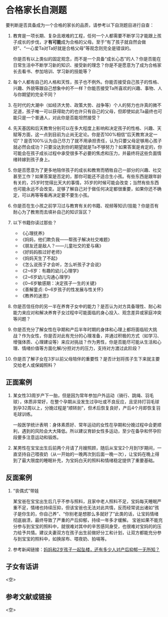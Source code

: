 <!-- 标题，使用一级标题，无需添加编号 -->
# 合格家长自测题

<!-- 直接在正文添加内容，无需小标题，正文不能为空 -->
要判断是否具备成为一个合格的家长的品质，请参考以下自测题目进行自查：

1. 教育是一项长期、复杂且艰难的工程，任何一个人都需要不断学习才能跟上孩子成长的步伐，才**有可能**成为合格的父母。至于“有了孩子就自然会做好”、“一心爱Ta对Ta好就是合格父母”等观念则完全是错误的。

    你是否有以上类似的固定观念，而不是一个具备“成长心态”的人？你是否能在日常生活中不断学习新的知识、接受新的理念？你是不是愿意为了成为合格家长去看书、参加培训、学习新的技能等？

2. 每个人都有自己的人格和天性，孩子也不例外。你能否接受自己孩子的性格、兴趣、外貌等跟自己想象中的不一样？你能否接受Ta所喜欢的兴趣、事物、人与你期望的完全不同？
   
3. 在时代的大潮中（如经济大势、政策大势、战争等）个人的努力也许真的微不足道，孩子唯一可以获得助力的也许只有自己的父母，但即使如此Ta最终也可能只是一个普通人，对此你是否能坦然接受？

4. 先天基因和后天教育分别可以在多大程度上影响和决定孩子的性格、兴趣、天赋等方面，这一点到目前为止尚无定论。你是否100%相信“后天教育决定一切”？是否100%认为自己尽力了就不用承担责任，认为只要父母足够用心孩子就必然会成功？只要没达到你的期望就是Ta不够努力？如果答案是肯定的，你可能会在孩子成长过程中承受很多不必要的焦虑和压力，并最终将这些负面情绪转嫁到孩子身上。

5. 你是否愿意为了更多地陪伴孩子的成长和教育而牺牲自己一部分的兴趣、社交甚至工作？如果答案是否定的，那你可能还不适合生小孩。有些东西是跟年龄有关的，25岁时觉得比天大的事情，35岁的时候可能会改变；当然有些东西也可能永远不会改变。足够了解自己对于做任何决定都很重要，如果你还不确定，可以再等等看再决定要不要生小孩。
   
6. 你是否在生小孩之前学习过与教育有关的书籍、视频等知识/技能？你是否有耐心为了教育而去填补自己的知识盲区？
7. 以下书籍你读过那些？
   - 《心理抚养》
   - 《妈妈，他们欺负我——帮孩子解决社交难题》
   - 《朋友还是敌人？——儿童社交的爱与痛》
   - 《好妈妈胜过好老师》
   - 《妈妈天生了不起》
   - 《怎么说孩子才会听，怎么听孩子才会说》
   - 《2~6岁：有趣的幼儿心理学》
   - 《2~6岁幼儿沟通心理学》
   - 《0~6岁敏感期：决定孩子一生的关键》
   - 《善解童贞: 0~6岁孩子的性发展与性关怀》
   - 《教养的迷思》
8. 你是否信任你的另一半在养育子女中的能力？是否认为对方具备理性、耐心和能力来应对和解决养育子女过程中可能面临的身心投入、观念差异或家庭冲突等问题？
9. 你是否充分了解女性在孕期和产后半年时期的身体和心理上都将面临较大挑战？作为女性，你是否对此有充分的心理准备，并通过积极的方式（如学习、增强体质、心理建设等）来应对挑战？作为男性，你是否能尽可能从生活和心理、情绪价值等方面化解/分担对方的压力，支持对方渡过此阶段？
10. 你是否了解子女在3岁以前父母陪伴的重要性？是否计划将孩子生下来就主要交给老人或保姆照料？

<!-- 添加正面案例1个，如没有则保留<空>占位符 -->
## 正面案例
1. 某女性33周岁产下一胎，但是因为常年参加户外运动（骑行、跳绳、羽毛球），体质非常好，在整个孕期从没发生过孕吐或不良反应，且坚持打羽毛球到孕32周以上，分娩过程是“顺转剖”，但术后恢复良好，产后4个月即恢复羽毛球训练。
   
   一般医学统计表明：身体素质好、常年运动的女性在孕期和分娩过程中会更顺利，遇到的风险会大大降低。所以建议育龄女性多运动，至少在备孕和怀孕阶段要多注意运动和锻炼。

2. 某男性在宝宝出生后前两个月请了月嫂照顾，随后从宝宝2个月到1岁期间，一直坚持自己喂夜奶（从一开始的一晚两次到后面一晚一次），让宝妈在晚上得到了最大限度的睡眠补充，为宝妈白天的照料和情绪稳定提供了重要基础。

<!-- 添加反面案例1个，如没有则保留<空>占位符 -->
## 反面案例
1. “丧偶式”带娃
   
   某宝爸在宝宝出生后几乎不参与照料，且家中老人照料不足，宝妈每天睡眠严重不足，情绪也持续压抑，但该宝爸也无法对此共情，反而经常说出诸如“孩子是你生的，你自己养”、“你别老是想那么多就好了”此类的话，让宝妈情绪彻底崩溃，最终导致了严重的产后抑郁，持续一年多才缓解。
   宝爸如果不能充分参与到宝宝的照料中，就很难对其中的辛苦感同身受，也很难对宝妈的的压力给予共情。建议夫妻双方在孩子出生前做好分工和计划，让双方都能充分参与到宝宝的照料中，如换尿布、喂夜奶、拍嗝等。
2. 参考新闻链接：[妈妈和2岁孩子一起坠楼，还有多少人对产后抑郁一无所知？](https://new.qq.com/omn/20200727/20200727A03XQU00.html)
<!-- 来自子女的看法，如没有则保留<空>占位符 -->
<!-- 注意：这一部分意在反映子女的具体反馈，默认应该由未成年子女补充，家长一般不用填写。-->
## 子女有话讲
<空>

## 参考文献或链接
<空>

<!--貌似案例不适合放在这里？-->